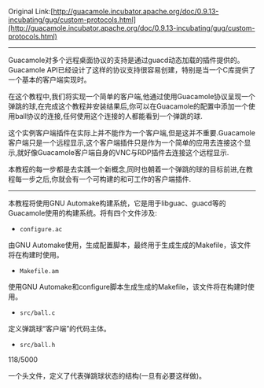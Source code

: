 Original Link:[http://guacamole.incubator.apache.org/doc/0.9.13-incubating/gug/custom-protocols.html](http://guacamole.incubator.apache.org/doc/0.9.13-incubating/gug/custom-protocols.html)

---

Guacamole对多个远程桌面协议的支持是通过guacd动态加载的插件提供的。 Guacamole API已经设计了这样的协议支持很容易创建，特别是当一个C库提供了一个基本的客户端实现时。

在这个教程中,我们将实现一个简单的客户端,他通过使用Guacamole协议呈现一个弹跳的球,在完成这个教程并安装结果后,你可以在Guacamole的配置中添加一个使用ball协议的连接,任何使用这个连接的人都能看到一个弹跳的球.

这个实例客户端插件在实际上并不能作为一个客户端,但是这并不重要.Guacamole客户端只是一个远程显示,这个客户端插件只是作为一个简单的应用去连接这个显示,就好像Guacamole客户端自身的VNC与RDP插件去连接这个远程显示.

本教程的每一步都是去实践一个新概念,同时也朝着一个弹跳的球的目标前进,在教程每一步之后,你就会有一个可构建的和可工作的客户端插件.

---

本教程将使用GNU Automake构建系统，它是用于libguac、guacd等的Guacamole使用的构建系统。将有四个文件涉及:

* `configure.ac`

由GNU Automake使用，生成配置脚本，最终用于生成生成的Makefile，该文件将在构建时使用。

* `Makefile.am`

使用GNU Automake和configure脚本生成生成的Makefile，该文件将在构建时使用。

* `src/ball.c`

定义弹跳球“客户端”的代码主体。

* `src/ball.h`



118/5000



一个头文件，定义了代表弹跳球状态的结构\(一旦有必要这样做\)。



